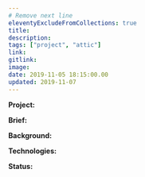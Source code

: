 ```yaml
---
# Remove next line
eleventyExcludeFromCollections: true
title:
description:
tags: ["project", "attic"]
link:
gitlink:
image:
date: 2019-11-05 18:15:00.00
updated: 2019-11-07
---
```


**Project:**

**Brief:**

**Background:**

**Technologies:**

**Status:**

